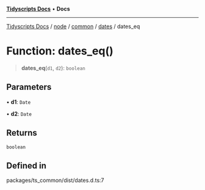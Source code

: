 [**Tidyscripts Docs**](../../../../../../../README.md) • **Docs**

***

[Tidyscripts Docs](../../../../../../../globals.md) / [node](../../../../../README.md) / [common](../../../README.md) / [dates](../README.md) / dates\_eq

# Function: dates\_eq()

> **dates\_eq**(`d1`, `d2`): `boolean`

## Parameters

• **d1**: `Date`

• **d2**: `Date`

## Returns

`boolean`

## Defined in

packages/ts\_common/dist/dates.d.ts:7
